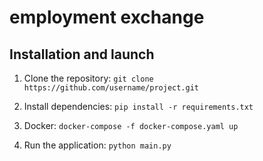 # employment exchange




## Installation and launch

1. Clone the repository:
```git clone https://github.com/username/project.git```

2. Install dependencies:
```pip install -r requirements.txt```
3. Docker:
```docker-compose -f docker-compose.yaml up```
4. Run the application:
```python main.py```
